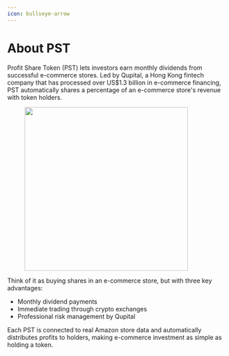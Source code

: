 ```yaml
---
icon: bullseye-arrow
---
```


# About PST

Profit Share Token (PST) lets investors earn monthly dividends from successful e-commerce stores. Led by Qupital, a Hong Kong fintech company that has processed over US$1.3 billion in e-commerce financing, PST automatically shares a percentage of an e-commerce store's revenue with token holders.

<figure><img src=".gitbook/assets/Screenshot 2024-12-01 at 5.26.15 PM.png" alt="" width="375"><figcaption></figcaption></figure>

Think of it as buying shares in an e-commerce store, but with three key advantages:

* Monthly dividend payments
* Immediate trading through crypto exchanges
* Professional risk management by Qupital

Each PST is connected to real Amazon store data and automatically distributes profits to holders, making e-commerce investment as simple as holding a token.
